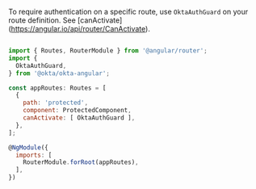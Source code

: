 To require authentication on a specific route, use `OktaAuthGuard` on your route definition. See [canActivate] (https://angular.io/api/router/CanActivate).

```javascript

import { Routes, RouterModule } from '@angular/router';
import {
  OktaAuthGuard,
} from '@okta/okta-angular';

const appRoutes: Routes = [
  {
    path: 'protected',
    component: ProtectedComponent,
    canActivate: [ OktaAuthGuard ],
  },
];

@NgModule({
  imports: [
    RouterModule.forRoot(appRoutes),
  ],
})

```
